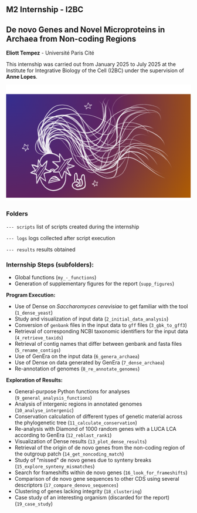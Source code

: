 ## M2 Internship - I2BC
## De novo Genes and Novel Microproteins in Archaea from Non-coding Regions
**Eliott Tempez** - Université Paris Cité

This internship was carried out from January 2025 to July 2025 at the Institute for Integrative Biology of the Cell (I2BC) under the supervision of **Anne Lopes**.

![Rocking Archaea](doc/rocking_archaea.png)

### Folders
`--- scripts` list of scripts created during the internship

`--- logs` logs collected after script execution

`--- results` results obtained


### Internship Steps (subfolders):  
- Global functions (`my_-_functions`)  
- Generation of supplementary figures for the report (`supp_figures`)  

**Program Execution:**  
- Use of Dense on *Saccharomyces cerevisiae* to get familiar with the tool (`1_dense_yeast`)  
- Study and visualization of input data (`2_initial_data_analysis`)  
- Conversion of `genbank` files in the input data to `gff` files (`3_gbk_to_gff3`)  
- Retrieval of corresponding NCBI taxonomic identifiers for the input data (`4_retrieve_taxids`)  
- Retrieval of contig names that differ between genbank and fasta files (`5_rename_contigs`)  
- Use of GenEra on the input data (`6_genera_archaea`)  
- Use of Dense on data generated by GenEra (`7_dense_archaea`)  
- Re-annotation of genomes (`8_re_annotate_genomes`)  

**Exploration of Results:**  
- General-purpose Python functions for analyses (`9_general_analysis_functions`)  
- Analysis of intergenic regions in annotated genomes (`10_analyse_intergenic`)  
- Conservation calculation of different types of genetic material across the phylogenetic tree (`11_calculate_conservation`)  
- Re-analysis with Diamond of 1000 random genes with a LUCA LCA according to GenEra (`12_reblast_rank1`)  
- Visualization of Dense results (`13_plot_dense_results`)  
- Retrieval of the origin of de novo genes from the non-coding region of the outgroup patch (`14_get_noncoding_match`)  
- Study of "missed" de novo genes due to synteny breaks (`15_explore_synteny_mismatches`)  
- Search for frameshifts within de novo genes (`16_look_for_frameshifts`)  
- Comparison of de novo gene sequences to other CDS using several descriptors (`17_compare_denovo_sequences`)  
- Clustering of genes lacking integrity (`18_clustering`) 
- Case study of an interesting organism (discarded for the report) (`19_case_study`)